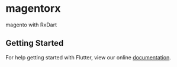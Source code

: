 # magentorx

magento with RxDart

## Getting Started

For help getting started with Flutter, view our online
[documentation](https://flutter.io/).
